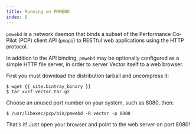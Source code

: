 ```yaml
---
title: Running on PMWEBD
index: 8
---
```


`pmwebd` is a network daemon that binds a subset of the Performance Co-Pilot (PCP) client API (`pmapi`) to RESTful web applications using the HTTP protocol.

In addition to the API binding, `pmwebd` may be optionally configured as a simple HTTP file server, in order to server Vector itself to a web browser.

First you must download the distribution tarball and uncompress it:

```
$ wget {{ site.bintray_binary }}
$ tar xvzf vector.tar.gz
```

Choose an unused port number on your system, such as 8080, then:

```
$ /usr/libexec/pcp/bin/pmwebd -R vector -p 8080
```

That's it! Just open your browser and point to the web server on port 8080!
